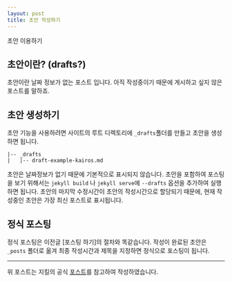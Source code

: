 ```yaml
---
layout: post
title: 초안 작성하기
---
```


초안 이용하기

## 초안이란? (drafts?)
초안이란 날짜 정보가 없는 포스트 입니다.
아직 작성중이기 때문에 게시하고 싶지 않은 포스트를 말하죠.

## 초안 생성하기
초안 기능을 사용하려면 사이트의 루트 디렉토리에 `_drafts`폴더를
만들고 초안을 생성하면 됩니다.

```
|-- _drafts
|   |-- draft-example-kairos.md
```

초안은 날짜정보가 없기 때문에 기본적으로 표시되지 않습니다.
초안을 포함하여 포스팅을 보기 위해서는 `jekyll build` 나 
`jekyll serve`에 `--drafts` 옵션을 추가하여 실행하면 됩니다.
초안의 마지막 수정시간이 초안의 작성시간으로 할당되기 때문에, 현재
작성중인 초안은 가장 최신 포스트로 표시됩니다.

## 정식 포스팅
정식 포스팅은 이전글 [포스팅 하기]의 절차와 똑같습니다.
작성이 완료된 초안은 `_posts` 폴더로 옮겨 최종 작성시간과 제목을 지정하면
정식으로 포스팅이 됩니다.

---
위 포스트는 지킬의 공식 [포스트](http://jekyllrb-ko.github.io/docs/drafts/)를
참고하여 작성하였습니다. 